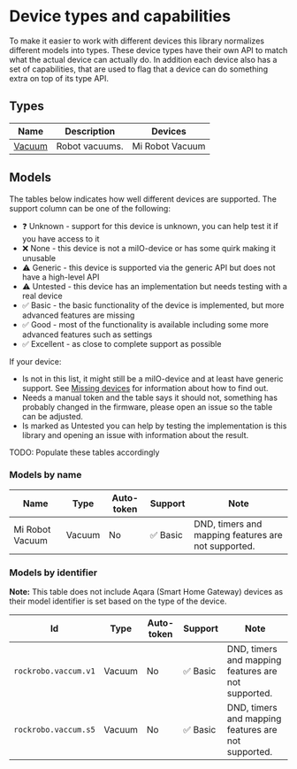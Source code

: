 # Device types and capabilities

To make it easier to work with different devices this library normalizes
different models into types. These device types have their own API to match
what the actual device can actually do. In addition each device also has a
set of capabilities, that are used to flag that a device can do something
extra on top of its type API.

## Types

Name                  | Description                                                | Devices
----------------------|------------------------------------------------------------|---------------------
[Vacuum](vacuum.md) | Robot vacuums. | Mi Robot Vacuum

## Models

The tables below indicates how well different devices are supported. The support
column can be one of the following:

* ❓ Unknown - support for this device is unknown, you can help test it if you have access to it
* ❌ None - this device is not a miIO-device or has some quirk making it unusable
* ⚠️ Generic - this device is supported via the generic API but does not have a high-level API
* ⚠️ Untested - this device has an implementation but needs testing with a real device
* ✅ Basic - the basic functionality of the device is implemented, but more advanced features are missing
* ✅ Good - most of the functionality is available including some more advanced features such as settings
* ✅ Excellent - as close to complete support as possible

If your device:

* Is not in this list, it might still be a miIO-device and at least have generic support. See [Missing devices](../missing-devices.md) for information about how to find out.
* Needs a manual token and the table says it should not, something has probably changed in the firmware, please open an issue so the table can be adjusted.
* Is marked as Untested you can help by testing the implementation is this library and opening an issue with information about the result.

TODO: Populate these tables accordingly

### Models by name

Name                          | Type          | Auto-token | Support     | Note
------------------------------|---------------|------------|-------------|--------
Mi Robot Vacuum               | Vacuum        | No         | ✅ Basic     | DND, timers and mapping features are not supported.

### Models by identifier

__Note:__ This table does not include Aqara (Smart Home Gateway) devices as their model identifier is set based on the type of the device.

Id                        | Type              | Auto-token | Support      | Note
--------------------------|-------------------|------------|--------------|------
`rockrobo.vaccum.v1`      | Vacuum            | No         | ✅ Basic     | DND, timers and mapping features are not supported.
`rockrobo.vaccum.s5`      | Vacuum            | No         | ✅ Basic     | DND, timers and mapping features are not supported.
